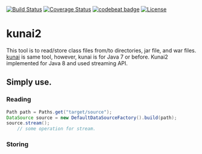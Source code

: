 [![Build Status](https://travis-ci.org/tamada/kunai2.svg?branch=master)](https://travis-ci.org/tamada/kunai2)
[![Coverage Status](https://coveralls.io/repos/github/tamada/kunai2/badge.svg?branch=master)](https://coveralls.io/github/tamada/kunai2?branch=master)
[![codebeat badge](https://codebeat.co/badges/2f934b12-6c8e-439a-81e9-694b89789374)](https://codebeat.co/projects/github-com-tamada-kunai2)
[![License](https://img.shields.io/badge/license-Apache%202.0-blue.svg?style=flat)](https://github.com/tamada/9rules/blob/master/LICENSE)

# kunai2

This tool is to read/store class files from/to directories, jar file, and war files.
[kunai](https://github.com/tamada/kunai) is same tool, however, kunai is for Java 7 or before.
Kunai2 implemented for Java 8 and used streaming API.

## Simply use.

### Reading

```java
Path path = Paths.get("target/source");
DataSource source = new DefaultDataSourceFactory().build(path);
source.stream();
    // some operation for stream.
```

### Storing
